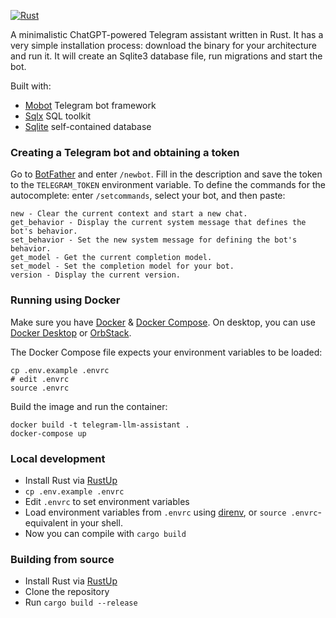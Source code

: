 [![Rust](https://github.com/emkshv/telegram-llm-assistant/actions/workflows/rust.yml/badge.svg?branch=main)](https://github.com/emkshv/telegram-llm-assistant/actions/workflows/rust.yml)

A minimalistic ChatGPT-powered Telegram assistant written in Rust.
It has a very simple installation process: download the binary for your architecture and run it. It will create an Sqlite3 database file, run migrations and start the bot.

Built with:

- [Mobot](https://github.com/0xfe/mobot/) Telegram bot framework
- [Sqlx](https://github.com/launchbadge/sqlx) SQL toolkit
- [Sqlite](https://www.sqlite.org/index.html) self-contained database

### Creating a Telegram bot and obtaining a token

Go to [BotFather](https://telegram.me/BotFather) and enter `/newbot`. Fill in the description and save the token to the `TELEGRAM_TOKEN` environment variable. To define the commands for the autocomplete: enter `/setcommands`, select your bot, and then paste:

```
new - Clear the current context and start a new chat.
get_behavior - Display the current system message that defines the bot's behavior.
set_behavior - Set the new system message for defining the bot's behavior.
get_model - Get the current completion model.
set_model - Set the completion model for your bot.
version - Display the current version.
```

### Running using Docker

Make sure you have [Docker](https://docs.docker.com/get-docker/) & [Docker Compose](https://docs.docker.com/compose/install/). On desktop, you can use [Docker Desktop](https://docker.com/products/docker-desktop/) or [OrbStack](https://orbstack.dev/).

The Docker Compose file expects your environment variables to be loaded:

```
cp .env.example .envrc
# edit .envrc
source .envrc
```

Build the image and run the container:

```
docker build -t telegram-llm-assistant .
docker-compose up
```

### Local development

* Install Rust via [RustUp](https://rustup.rs/)
* `cp .env.example .envrc`
* Edit `.envrc` to set environment variables
* Load environment variables from `.envrc` using [direnv](https://direnv.net/), or `source .envrc`-equivalent in your shell.
* Now you can compile with `cargo build`

### Building from source

* Install Rust via [RustUp](https://rustup.rs/)
* Clone the repository
* Run `cargo build --release`
